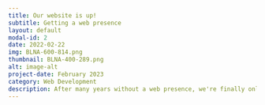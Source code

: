 ```yaml
---
title: Our website is up!
subtitle: Getting a web presence
layout: default
modal-id: 2
date: 2022-02-22
img: BLNA-600-814.png
thumbnail: BLNA-400-289.png
alt: image-alt
project-date: February 2023
category: Web Development
description: After many years without a web presence, we're finally online!
---
```

